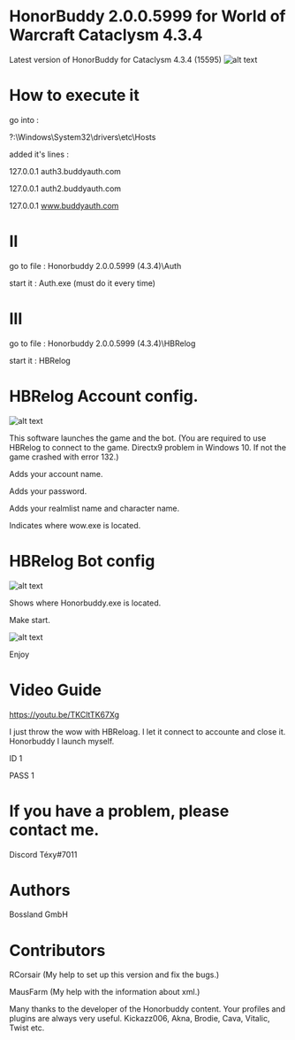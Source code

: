 # HonorBuddy 2.0.0.5999 for World of Warcraft Cataclysm 4.3.4
Latest version of HonorBuddy for Cataclysm 4.3.4 (15595)
![alt text](https://i.ibb.co/brmGbbC/2.png)

# How to execute it 

go into :

?:\Windows\System32\drivers\etc\Hosts

added it's lines :

127.0.0.1 auth3.buddyauth.com

127.0.0.1 auth2.buddyauth.com

127.0.0.1 www.buddyauth.com

# II
go to file : Honorbuddy 2.0.0.5999 (4.3.4)\Auth

start it : Auth.exe (must do it every time)

# III
go to file : Honorbuddy 2.0.0.5999 (4.3.4)\HBRelog

start it : HBRelog 
# HBRelog Account config.
![alt text](https://i.ibb.co/zQgt7Bc/1.png)

This software launches the game and the bot.  (You are required to use HBRelog to connect to the game. Directx9 problem in Windows 10. If not the game crashed with error 132.)

Adds your account name. 

Adds your password.

Adds your realmlist name and character name.

Indicates where wow.exe is located.
# HBRelog Bot config
![alt text](https://i.ibb.co/YQxJwrv/2.png)

Shows where Honorbuddy.exe is located.

Make start.

![alt text](https://i.ibb.co/6sG7NRk/3.png)

Enjoy

# Video Guide 
https://youtu.be/TKCltTK67Xg


I just throw the wow with HBReloag. I let it connect to accounte and close it. Honorbuddy I launch myself.

ID 1

PASS 1

# If you have a problem, please contact me.
Discord Téxy#7011

# Authors
Bossland GmbH

# Contributors
RCorsair (My help to set up this version and fix the bugs.)

MausFarm (My help with the information about xml.)

Many thanks to the developer of the Honorbuddy content. Your profiles and plugins are always very useful.
Kickazz006, Akna, Brodie, Cava, Vitalic, Twist etc.